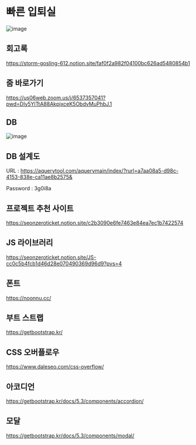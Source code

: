# 빠른 입퇴실
![image](https://github.com/user-attachments/assets/7346304e-1069-4219-b28e-6d5d254ece3c)
## 회고록
https://storm-gosling-612.notion.site/faf0f2a982f04100bc626ad5480854b1
## 줌 바로가기
https://us06web.zoom.us/j/6537357041?pwd=Dly5YlTtA88AkpjxceK5ObdvMuPhbJ.1
## DB 
![image](https://github.com/user-attachments/assets/0157a40a-da7b-4523-b94a-ea55923cc431)
## DB 설계도
URL : https://aquerytool.com/aquerymain/index/?rurl=a7aa08a5-d98c-4153-838e-ca11ae8b2575&

Password : 3g0i8a
## 프로젝트 추천 사이트
https://seonzeroticket.notion.site/c2b3090e6fe7463e84ea7ec1b7422574
## JS 라이브러리
https://seonzeroticket.notion.site/JS-cc0c5b4fcb1d46d28e070490369d96d9?pvs=4
## 폰트
https://noonnu.cc/
## 부트 스트랩
https://getbootstrap.kr/
## CSS 오버플로우
https://www.daleseo.com/css-overflow/
## 아코디언
https://getbootstrap.kr/docs/5.3/components/accordion/
## 모달
https://getbootstrap.kr/docs/5.3/components/modal/
